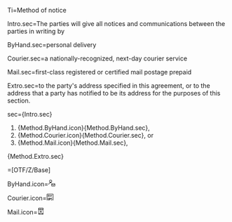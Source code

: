 Ti=Method of notice

Intro.sec=The parties will give all notices and communications between the parties in writing by

ByHand.sec=<span class="highlight">personal delivery</span>

Courier.sec=a nationally-recognized, next-day <span class="highlight">courier service</span>

Mail.sec=first-class registered or certified <span class="highlight">mail postage prepaid</span>

Extro.sec=to the party's address specified in this agreement, or to the address that a party has notified to be its address for the purposes of this section.

sec={Intro.sec}<ol class="secs-or"><li>{Method.ByHand.icon}{Method.ByHand.sec},<li>{Method.Courier.icon}{Method.Courier.sec}, or<li>{Method.Mail.icon}{Method.Mail.sec},</ol>{Method.Extro.sec}

=[OTF/Z/Base]

ByHand.icon=<img src="Doc/OTF/WorldCC/WorldCC-NDA-Design/Z/icon/personal_delivery.png" height="15" width="15" >  

Courier.icon=<img src="Doc/OTF/WorldCC/WorldCC-NDA-Design/Z/icon/courier_service.png" height="15" width="15" >  

Mail.icon=<img src="Doc/OTF/WorldCC/WorldCC-NDA-Design/Z/icon/mail_postage.png" height="15" width="15" >  
